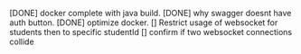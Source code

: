 [DONE] docker complete with java build.
[DONE] why swagger doesnt have auth button.
[DONE] optimize docker. 
[] Restrict usage of websocket for students then to specific studentId
[] confirm if two websocket connections collide

